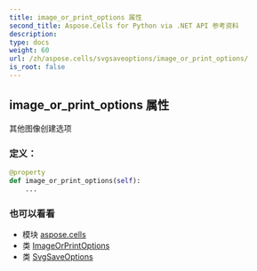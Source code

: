 ```yaml
---
title: image_or_print_options 属性
second_title: Aspose.Cells for Python via .NET API 参考资料
description:
type: docs
weight: 60
url: /zh/aspose.cells/svgsaveoptions/image_or_print_options/
is_root: false
---
```

## image_or_print_options 属性

其他图像创建选项
### 定义：
```python
@property
def image_or_print_options(self):
    ...
```

### 也可以看看
* 模块 [aspose.cells](../../)
* 类 [ImageOrPrintOptions](/cells/python-net/zh/aspose.cells.rendering/imageorprintoptions)
* 类 [SvgSaveOptions](/cells/python-net/zh/aspose.cells/svgsaveoptions)
